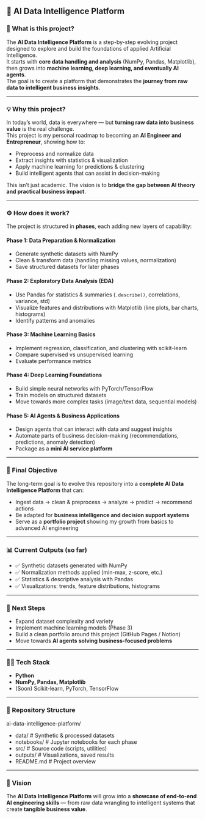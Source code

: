 ## 🧠 AI Data Intelligence Platform

### 📌 What is this project?
The **AI Data Intelligence Platform** is a step-by-step evolving project designed to explore and build the foundations of applied Artificial Intelligence.  
It starts with **core data handling and analysis** (NumPy, Pandas, Matplotlib), then grows into **machine learning, deep learning, and eventually AI agents**.  
The goal is to create a platform that demonstrates the **journey from raw data to intelligent business insights**.

---

### 💡 Why this project?
In today’s world, data is everywhere — but **turning raw data into business value** is the real challenge.  
This project is my personal roadmap to becoming an **AI Engineer and Entrepreneur**, showing how to:  
- Preprocess and normalize data  
- Extract insights with statistics & visualization  
- Apply machine learning for predictions & clustering  
- Build intelligent agents that can assist in decision-making  

This isn’t just academic. The vision is to **bridge the gap between AI theory and practical business impact**.  

---

### ⚙️ How does it work?
The project is structured in **phases**, each adding new layers of capability:

#### **Phase 1: Data Preparation & Normalization**
- Generate synthetic datasets with NumPy  
- Clean & transform data (handling missing values, normalization)  
- Save structured datasets for later phases  

#### **Phase 2: Exploratory Data Analysis (EDA)**
- Use Pandas for statistics & summaries (`.describe()`, correlations, variance, std)  
- Visualize features and distributions with Matplotlib (line plots, bar charts, histograms)  
- Identify patterns and anomalies  

#### **Phase 3: Machine Learning Basics**
- Implement regression, classification, and clustering with scikit-learn  
- Compare supervised vs unsupervised learning  
- Evaluate performance metrics  

#### **Phase 4: Deep Learning Foundations**
- Build simple neural networks with PyTorch/TensorFlow  
- Train models on structured datasets  
- Move towards more complex tasks (image/text data, sequential models)  

#### **Phase 5: AI Agents & Business Applications**
- Design agents that can interact with data and suggest insights  
- Automate parts of business decision-making (recommendations, predictions, anomaly detection)  
- Package as a **mini AI service platform**  

---

### 🎯 Final Objective
The long-term goal is to evolve this repository into a **complete AI Data Intelligence Platform** that can:  
- Ingest data → clean & preprocess → analyze → predict → recommend actions  
- Be adapted for **business intelligence and decision support systems**  
- Serve as a **portfolio project** showing my growth from basics to advanced AI engineering  

---

### 📊 Current Outputs (so far)
- ✅ Synthetic datasets generated with NumPy  
- ✅ Normalization methods applied (min-max, z-score, etc.)  
- ✅ Statistics & descriptive analysis with Pandas  
- ✅ Visualizations: trends, feature distributions, histograms  

---

### 🚀 Next Steps
- Expand dataset complexity and variety  
- Implement machine learning models (Phase 3)  
- Build a clean portfolio around this project (GitHub Pages / Notion)  
- Move towards **AI agents solving business-focused problems**  

---

### 🧑‍💻 Tech Stack
- **Python**  
- **NumPy, Pandas, Matplotlib**  
- (Soon) Scikit-learn, PyTorch, TensorFlow  

---

### 📂 Repository Structure
ai-data-intelligence-platform/
- data/ # Synthetic & processed datasets
- notebooks/ # Jupyter notebooks for each phase
- src/ # Source code (scripts, utilities)
- outputs/ # Visualizations, saved results
- README.md # Project overview

---

### 🌟 Vision
The **AI Data Intelligence Platform** will grow into a **showcase of end-to-end AI engineering skills** — from raw data wrangling to intelligent systems that create **tangible business value**.  

